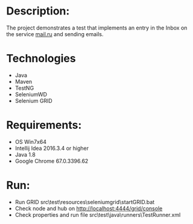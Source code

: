 <h1><a id="Description_0"></a>Description:</h1>
<p>The project demonstrates a test that implements an entry in the Inbox on the service <a href="http://mail.ru">mail.ru</a> and sending emails.</p>
<h1><a id="Technologies_4"></a>Technologies</h1>
<ul>
<li>Java</li>
<li>Maven</li>
<li>TestNG</li>
<li>SeleniumWD</li>
<li>Selenium GRID</li>
</ul>
<h1><a id="Requirements_11"></a>Requirements:</h1>
<ul>
<li>OS Win7x64</li>
<li>Intellij Idea 2016.3.4 or higher</li>
<li>Java 1.8</li>
<li>Google Chrome 67.0.3396.62</li>
</ul>
<h1><a id="Run_17"></a>Run:</h1>
<ul>
<li>Run GRID src\test\resources\seleniumgrid\startGRID.bat</li>
<li>Check node and hub on <a href="http://localhost:4444/grid/console">http://localhost:4444/grid/console</a></li>
<li>Check properties and run file src\test\java\runners\TestRunner.xml</li>
</ul>
